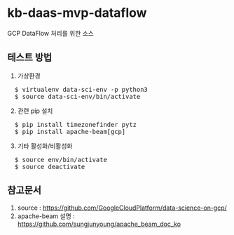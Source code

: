 # kb-daas-mvp-dataflow
GCP DataFlow 처리를 위한 소스

## 테스트 방법
1. 가상환경
<PRE>
  $ virtualenv data-sci-env -p python3
  $ source data-sci-env/bin/activate
</PRE>
2. 관련 pip 설치
<PRE>
  $ pip install timezonefinder pytz
  $ pip install apache-beam[gcp]
</PRE>
3. 기타 활성화/비활성화
<PRE>
  $ source env/bin/activate
  $ source deactivate
</PRE>

## 참고문서
1. source : https://github.com/GoogleCloudPlatform/data-science-on-gcp/
2. apache-beam 설명 : https://github.com/sungjunyoung/apache_beam_doc_ko
